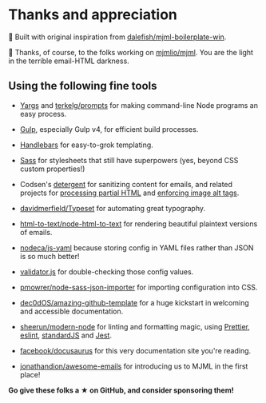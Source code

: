 # Thanks and appreciation

<!-- This document gets mirrored to the Premail repo, so be sure all links are
     absolute, not relative! -->

🚀 Built with original inspiration from
[dalefish/mjml-boilerplate-win](https://github.com/dalefish/mjml-boilerplate-win).

🙏 Thanks, of course, to the folks working on
[mjmlio/mjml](https://github.com/mjmlio/mjml). You are the light in the terrible
email-HTML darkness.

## Using the following fine tools

- [Yargs](https://yargs.js.org/) and
  [terkelg/prompts](https://github.com/terkelg/prompts) for making command-line
  Node programs an easy process.

- [Gulp](https://gulpjs.com/), especially Gulp v4, for efficient build
  processes.

- [Handlebars](https://handlebarsjs.com/) for easy-to-grok templating.

- [Sass](https://sass-lang.com/) for stylesheets that still have superpowers
  (yes, beyond CSS custom properties!)

- Codsen's [detergent](https://codsen.com/os/detergent/) for sanitizing content
  for emails, and related projects for
  [processing partial HTML](https://codsen.com/os/html-crush/) and
  [enforcing image alt tags](https://codsen.com/os/html-img-alt/).

- [davidmerfield/Typeset](https://github.com/davidmerfield/Typeset) for
  automating great typography.

- [html-to-text/node-html-to-text](https://github.com/html-to-text/node-html-to-text)
  for rendering beautiful plaintext versions of emails.

- [nodeca/js-yaml](https://github.com/nodeca/js-yaml) because storing config in
  YAML files rather than JSON is so much better!

- [validator.js](https://github.com/validatorjs/validator.js) for
  double-checking those config values.

- [pmowrer/node-sass-json-importer](https://github.com/pmowrer/node-sass-json-importer)
  for importing configuration into CSS.

- [dec0dOS/amazing-github-template](https://github.com/dec0dOS/amazing-github-template)
  for a huge kickstart in welcoming and accessible documentation.

- [sheerun/modern-node](https://github.com/sheerun/modern-node) for linting and
  formatting magic, using [Prettier](https://prettier.io/),
  [eslint](https://eslint.org/), [standardJS](https://standardjs.com/) and
  [Jest](https://jestjs.io/).

- [facebook/docusaurus](https://github.com/facebook/docusaurus) for this very
  documentation site you're reading.

- [jonathandion/awesome-emails](https://github.com/jonathandion/awesome-emails)
  for introducing us to MJML in the first place!

**Go give these folks a ★ on GitHub, and consider sponsoring them!**
